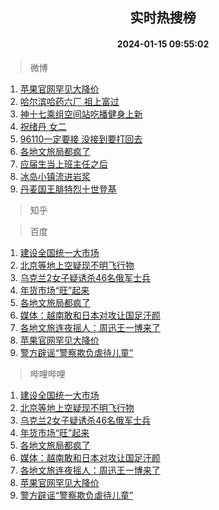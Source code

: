 <div align="center"><h2>实时热搜榜</h2><h4>2024-01-15 09:55:02</h4></div>

> 微博  

1. [苹果官网罕见大降价](https://s.weibo.com/weibo?q=%23%E8%8B%B9%E6%9E%9C%E5%AE%98%E7%BD%91%E7%BD%95%E8%A7%81%E5%A4%A7%E9%99%8D%E4%BB%B7%23&t=31&band_rank=1&Refer=top)<br />
2. [哈尔滨哈药六厂 祖上富过](https://s.weibo.com/weibo?q=%E5%93%88%E5%B0%94%E6%BB%A8%E5%93%88%E8%8D%AF%E5%85%AD%E5%8E%82%20%E7%A5%96%E4%B8%8A%E5%AF%8C%E8%BF%87&t=31&band_rank=2&Refer=top)<br />
3. [神十七乘组空间站吃播健身上新](https://s.weibo.com/weibo?q=%23%E7%A5%9E%E5%8D%81%E4%B8%83%E4%B9%98%E7%BB%84%E7%A9%BA%E9%97%B4%E7%AB%99%E5%90%83%E6%92%AD%E5%81%A5%E8%BA%AB%E4%B8%8A%E6%96%B0%23&t=31&band_rank=3&Refer=top)<br />
4. [祝绪丹 女二](https://s.weibo.com/weibo?q=%E7%A5%9D%E7%BB%AA%E4%B8%B9%20%E5%A5%B3%E4%BA%8C&t=31&band_rank=4&Refer=top)<br />
5. [96110一定要接 没接到要打回去](https://s.weibo.com/weibo?q=96110%E4%B8%80%E5%AE%9A%E8%A6%81%E6%8E%A5%20%E6%B2%A1%E6%8E%A5%E5%88%B0%E8%A6%81%E6%89%93%E5%9B%9E%E5%8E%BB&t=31&band_rank=5&Refer=top)<br />
6. [各地文旅局都疯了](https://s.weibo.com/weibo?q=%E5%90%84%E5%9C%B0%E6%96%87%E6%97%85%E5%B1%80%E9%83%BD%E7%96%AF%E4%BA%86&t=31&band_rank=6&Refer=top)<br />
7. [应届生当上班主任之后](https://s.weibo.com/weibo?q=%23%E5%BA%94%E5%B1%8A%E7%94%9F%E5%BD%93%E4%B8%8A%E7%8F%AD%E4%B8%BB%E4%BB%BB%E4%B9%8B%E5%90%8E%23&t=31&band_rank=7&Refer=top)<br />
8. [冰岛小镇流进岩浆](https://s.weibo.com/weibo?q=%23%E5%86%B0%E5%B2%9B%E5%B0%8F%E9%95%87%E6%B5%81%E8%BF%9B%E5%B2%A9%E6%B5%86%23&t=31&band_rank=8&Refer=top)<br />
9. [丹麦国王腓特烈十世登基](https://s.weibo.com/weibo?q=%23%E4%B8%B9%E9%BA%A6%E5%9B%BD%E7%8E%8B%E8%85%93%E7%89%B9%E7%83%88%E5%8D%81%E4%B8%96%E7%99%BB%E5%9F%BA%23&t=31&band_rank=9&Refer=top)<br />

> 知乎  


> 百度  

1. [建设全国统一大市场](https://www.baidu.com/s?wd=%E5%BB%BA%E8%AE%BE%E5%85%A8%E5%9B%BD%E7%BB%9F%E4%B8%80%E5%A4%A7%E5%B8%82%E5%9C%BA&sa=fyb_news&rsv_dl=fyb_news)<br />
2. [北京等地上空疑现不明飞行物](https://www.baidu.com/s?wd=%E5%8C%97%E4%BA%AC%E7%AD%89%E5%9C%B0%E4%B8%8A%E7%A9%BA%E7%96%91%E7%8E%B0%E4%B8%8D%E6%98%8E%E9%A3%9E%E8%A1%8C%E7%89%A9&sa=fyb_news&rsv_dl=fyb_news)<br />
3. [乌克兰2女子疑诱杀46名俄军士兵](https://www.baidu.com/s?wd=%E4%B9%8C%E5%85%8B%E5%85%B02%E5%A5%B3%E5%AD%90%E7%96%91%E8%AF%B1%E6%9D%8046%E5%90%8D%E4%BF%84%E5%86%9B%E5%A3%AB%E5%85%B5&sa=fyb_news&rsv_dl=fyb_news)<br />
4. [年货市场“旺”起来](https://www.baidu.com/s?wd=%E5%B9%B4%E8%B4%A7%E5%B8%82%E5%9C%BA%E2%80%9C%E6%97%BA%E2%80%9D%E8%B5%B7%E6%9D%A5&sa=fyb_news&rsv_dl=fyb_news)<br />
5. [各地文旅局都疯了](https://www.baidu.com/s?wd=%E5%90%84%E5%9C%B0%E6%96%87%E6%97%85%E5%B1%80%E9%83%BD%E7%96%AF%E4%BA%86&sa=fyb_news&rsv_dl=fyb_news)<br />
6. [媒体：越南敢和日本对攻让国足汗颜](https://www.baidu.com/s?wd=%E5%AA%92%E4%BD%93%EF%BC%9A%E8%B6%8A%E5%8D%97%E6%95%A2%E5%92%8C%E6%97%A5%E6%9C%AC%E5%AF%B9%E6%94%BB%E8%AE%A9%E5%9B%BD%E8%B6%B3%E6%B1%97%E9%A2%9C&sa=fyb_news&rsv_dl=fyb_news)<br />
7. [各地文旅连夜摇人：周迅王一博来了](https://www.baidu.com/s?wd=%E5%90%84%E5%9C%B0%E6%96%87%E6%97%85%E8%BF%9E%E5%A4%9C%E6%91%87%E4%BA%BA%EF%BC%9A%E5%91%A8%E8%BF%85%E7%8E%8B%E4%B8%80%E5%8D%9A%E6%9D%A5%E4%BA%86&sa=fyb_news&rsv_dl=fyb_news)<br />
8. [苹果官网罕见大降价](https://www.baidu.com/s?wd=%E8%8B%B9%E6%9E%9C%E5%AE%98%E7%BD%91%E7%BD%95%E8%A7%81%E5%A4%A7%E9%99%8D%E4%BB%B7&sa=fyb_news&rsv_dl=fyb_news)<br />
9. [警方辟谣“警察欺负虐待儿童”](https://www.baidu.com/s?wd=%E8%AD%A6%E6%96%B9%E8%BE%9F%E8%B0%A3%E2%80%9C%E8%AD%A6%E5%AF%9F%E6%AC%BA%E8%B4%9F%E8%99%90%E5%BE%85%E5%84%BF%E7%AB%A5%E2%80%9D&sa=fyb_news&rsv_dl=fyb_news)<br />

> 哔哩哔哩  

1. [建设全国统一大市场](https://www.baidu.com/s?wd=%E5%BB%BA%E8%AE%BE%E5%85%A8%E5%9B%BD%E7%BB%9F%E4%B8%80%E5%A4%A7%E5%B8%82%E5%9C%BA&sa=fyb_news&rsv_dl=fyb_news)<br />
2. [北京等地上空疑现不明飞行物](https://www.baidu.com/s?wd=%E5%8C%97%E4%BA%AC%E7%AD%89%E5%9C%B0%E4%B8%8A%E7%A9%BA%E7%96%91%E7%8E%B0%E4%B8%8D%E6%98%8E%E9%A3%9E%E8%A1%8C%E7%89%A9&sa=fyb_news&rsv_dl=fyb_news)<br />
3. [乌克兰2女子疑诱杀46名俄军士兵](https://www.baidu.com/s?wd=%E4%B9%8C%E5%85%8B%E5%85%B02%E5%A5%B3%E5%AD%90%E7%96%91%E8%AF%B1%E6%9D%8046%E5%90%8D%E4%BF%84%E5%86%9B%E5%A3%AB%E5%85%B5&sa=fyb_news&rsv_dl=fyb_news)<br />
4. [年货市场“旺”起来](https://www.baidu.com/s?wd=%E5%B9%B4%E8%B4%A7%E5%B8%82%E5%9C%BA%E2%80%9C%E6%97%BA%E2%80%9D%E8%B5%B7%E6%9D%A5&sa=fyb_news&rsv_dl=fyb_news)<br />
5. [各地文旅局都疯了](https://www.baidu.com/s?wd=%E5%90%84%E5%9C%B0%E6%96%87%E6%97%85%E5%B1%80%E9%83%BD%E7%96%AF%E4%BA%86&sa=fyb_news&rsv_dl=fyb_news)<br />
6. [媒体：越南敢和日本对攻让国足汗颜](https://www.baidu.com/s?wd=%E5%AA%92%E4%BD%93%EF%BC%9A%E8%B6%8A%E5%8D%97%E6%95%A2%E5%92%8C%E6%97%A5%E6%9C%AC%E5%AF%B9%E6%94%BB%E8%AE%A9%E5%9B%BD%E8%B6%B3%E6%B1%97%E9%A2%9C&sa=fyb_news&rsv_dl=fyb_news)<br />
7. [各地文旅连夜摇人：周迅王一博来了](https://www.baidu.com/s?wd=%E5%90%84%E5%9C%B0%E6%96%87%E6%97%85%E8%BF%9E%E5%A4%9C%E6%91%87%E4%BA%BA%EF%BC%9A%E5%91%A8%E8%BF%85%E7%8E%8B%E4%B8%80%E5%8D%9A%E6%9D%A5%E4%BA%86&sa=fyb_news&rsv_dl=fyb_news)<br />
8. [苹果官网罕见大降价](https://www.baidu.com/s?wd=%E8%8B%B9%E6%9E%9C%E5%AE%98%E7%BD%91%E7%BD%95%E8%A7%81%E5%A4%A7%E9%99%8D%E4%BB%B7&sa=fyb_news&rsv_dl=fyb_news)<br />
9. [警方辟谣“警察欺负虐待儿童”](https://www.baidu.com/s?wd=%E8%AD%A6%E6%96%B9%E8%BE%9F%E8%B0%A3%E2%80%9C%E8%AD%A6%E5%AF%9F%E6%AC%BA%E8%B4%9F%E8%99%90%E5%BE%85%E5%84%BF%E7%AB%A5%E2%80%9D&sa=fyb_news&rsv_dl=fyb_news)<br />
